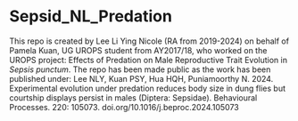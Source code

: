# Sepsid_NL_Predation

This repo is created by Lee Li Ying Nicole (RA from 2019-2024) on behalf of Pamela Kuan, UG UROPS student from AY2017/18, who worked on the UROPS project: Effects of Predation on Male Reproductive Trait Evolution in *Sepsis punctum*.
The repo has been made public as the work has been published under: Lee NLY, Kuan PSY, Hua HQH, Puniamoorthy N. 2024. Experimental evolution under predation reduces body size in dung flies but courtship displays persist in males (Diptera: Sepsidae). Behavioural Processes. 220: 105073. doi.org/10.1016/j.beproc.2024.105073 
